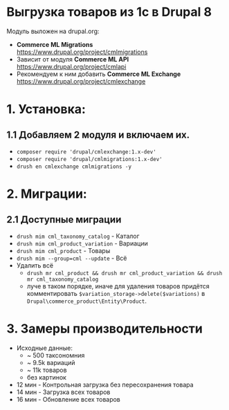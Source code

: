 # Выгрузка товаров из 1с в Drupal 8
Модуль выложен на drupal.org:
 * **Commerce ML Migrations** https://www.drupal.org/project/cmlmigrations
 * Зависит от модуля **Commerce ML API** https://www.drupal.org/project/cmlapi
 * Рекомендуем к ним добавить **Commerce ML Exchange** https://www.drupal.org/project/cmlexchange

# 1. Установка:
## 1.1 Добавляем 2 модуля и включаем их.
 * `composer require 'drupal/cmlexchange:1.x-dev'`
 * `composer require 'drupal/cmlmigrations:1.x-dev'`
 * `drush en cmlexchange cmlmigrations -y`

# 2. Миграции:

## 2.1 Доступные миграции
 * `drush mim cml_taxonomy_catalog` - Каталог
 * `drush mim cml_product_variation` - Вариации
 * `drush mim cml_product` - Товары
 * `drush mim --group=cml --update` - Всё
 * Удалить всё 
   * `drush mr cml_product && drush mr cml_product_variation && drush mr cml_taxonomy_catalog`
   * луче в таком порядке, иначе для удаления товаров придётся комментировать `$variation_storage->delete($variations)` в `Drupal\commerce_product\Entity\Product`.
 

# 3. Замеры производительности
 * Исходные данные:
   * ~ 500 таксономния
   * ~ 9.5k вариаций
   * ~ 11k товаров
   * без картинок
 * 12 мин - Контрольная загрузка без пересохранения товара 
 * 14 мин - Загрузка всех товаров 
 * 16 мин - Обновление всех товаров
